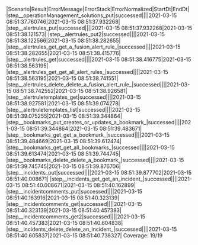 |Scenario|Result|ErrorMessage|ErrorStack|ErrorNormalized|StartDt|EndDt|
|step__operationManagement_solutions_put|successed||||2021-03-15 08:51:37.760746|2021-03-15 08:51:37.932268|
|step__alertrules_put|successed||||2021-03-15 08:51:37.932268|2021-03-15 08:51:38.121573|
|step__alertrules_put2|successed||||2021-03-15 08:51:38.122566|2021-03-15 08:51:38.282655|
|step__alertrules_get_get_a_fusion_alert_rule_|successed||||2021-03-15 08:51:38.282655|2021-03-15 08:51:38.415776|
|step__alertrules_get|successed||||2021-03-15 08:51:38.416775|2021-03-15 08:51:38.563195|
|step__alertrules_get_get_all_alert_rules_|successed||||2021-03-15 08:51:38.563195|2021-03-15 08:51:38.741551|
|step__alertrules_delete_delete_a_fusion_alert_rule_|successed||||2021-03-15 08:51:38.742552|2021-03-15 08:51:38.926581|
|step__alertruletemplates_get|successed||||2021-03-15 08:51:38.927581|2021-03-15 08:51:39.074278|
|step__alertruletemplates_list|successed||||2021-03-15 08:51:39.075255|2021-03-15 08:51:39.344864|
|step__bookmarks_put_creates_or_updates_a_bookmark_|successed||||2021-03-15 08:51:39.344864|2021-03-15 08:51:39.483671|
|step__bookmarks_get_get_a_bookmark_|successed||||2021-03-15 08:51:39.484669|2021-03-15 08:51:39.612474|
|step__bookmarks_get_get_all_bookmarks_|successed||||2021-03-15 08:51:39.613474|2021-03-15 08:51:39.744745|
|step__bookmarks_delete_delete_a_bookmark_|successed||||2021-03-15 08:51:39.745745|2021-03-15 08:51:39.876706|
|step__incidents_put|successed||||2021-03-15 08:51:39.877702|2021-03-15 08:51:40.008671|
|step__incidents_get_get_an_incident_|successed||||2021-03-15 08:51:40.008671|2021-03-15 08:51:40.162899|
|step__incidentcomments_put|successed||||2021-03-15 08:51:40.163916|2021-03-15 08:51:40.323139|
|step__incidentcomments_get|successed||||2021-03-15 08:51:40.323139|2021-03-15 08:51:40.457383|
|step__incidentcomments_get2|successed||||2021-03-15 08:51:40.457383|2021-03-15 08:51:40.604838|
|step__incidents_delete_delete_an_incident_|successed||||2021-03-15 08:51:40.605837|2021-03-15 08:51:40.738327|
Coverage: 19/19
